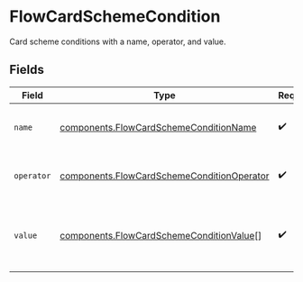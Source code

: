 # FlowCardSchemeCondition

Card scheme conditions with a name, operator, and value.


## Fields

| Field                                                                                                    | Type                                                                                                     | Required                                                                                                 | Description                                                                                              | Example                                                                                                  |
| -------------------------------------------------------------------------------------------------------- | -------------------------------------------------------------------------------------------------------- | -------------------------------------------------------------------------------------------------------- | -------------------------------------------------------------------------------------------------------- | -------------------------------------------------------------------------------------------------------- |
| `name`                                                                                                   | [components.FlowCardSchemeConditionName](../../models/components/flowcardschemeconditionname.md)         | :heavy_check_mark:                                                                                       | The type of match made for this rule.                                                                    | card_scheme                                                                                              |
| `operator`                                                                                               | [components.FlowCardSchemeConditionOperator](../../models/components/flowcardschemeconditionoperator.md) | :heavy_check_mark:                                                                                       | The comparison to make on the `value`.                                                                   | is_one_of                                                                                                |
| `value`                                                                                                  | [components.FlowCardSchemeConditionValue](../../models/components/flowcardschemeconditionvalue.md)[]     | :heavy_check_mark:                                                                                       | Card scheme(s) to compare the transaction to.                                                            | [<br/>"visa",<br/>"mastercard"<br/>]                                                                     |